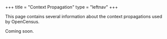 +++
title = "Context Propagation"
type = "leftnav"
+++

This page contains several information about
the context propagations used by OpenCensus.

Coming soon.